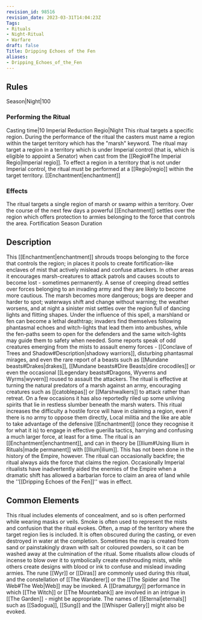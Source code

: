```yaml
---
revision_id: 98516
revision_date: 2023-03-31T14:04:23Z
Tags:
- Rituals
- Night-Ritual
- Warfare
draft: false
Title: Dripping Echoes of the Fen
aliases:
- Dripping_Echoes_of_the_Fen
---
```

## Rules
Season|Night|100
### Performing the Ritual
Casting time|10 Imperial Reduction
Regio|Night 
This ritual targets a specific region. During the performance of the ritual the casters must name a region within the target territory which has the "marsh" keyword.
The ritual may target a region in a territory which is under Imperial control (that is, which is eligible to appoint a Senator) when cast from the [[Regio#The Imperial Regio|Imperial regio]]. To effect a region in a territory that is not under Imperial control, the ritual must be performed at a [[Regio|regio]] within the target territory.
[[Enchantment|enchantment]]
### Effects
The ritual targets a single region of marsh or swamp within a territory. Over the course of the next few days a powerful [[Enchantment]] settles over the region which offers protection to armies belonging to the force that controls the area. 
Fortification
Season Duration
## Description
This [[Enchantment|enchantment]] shrouds troops belonging to the force that controls the region; in places it pools to create fortification-like enclaves of mist that actively mislead and confuse attackers. In other areas it encourages marsh-creatures to attack patrols and causes scouts to become lost - sometimes permanently. A sense of creeping dread settles over forces belonging to an invading army and they are likely to become more cautious.
The marsh becomes more dangerous; bogs are deeper and harder to spot; waterways shift and change without warning; the weather worsens, and at night a sinister mist settles over the region full of dancing lights and flitting shapes. Under the influence of this spell, a marshland or fen can become a lethal deathtrap; invaders find themselves following phantasmal echoes and witch-lights that lead them into ambushes, while the fen-paths seem to open for the defenders and the same witch-lights may guide them to safety when needed.
Some reports speak of odd creatures emerging from the mists to assault enemy forces - [[Conclave of Trees and Shadow#Description|shadowy warriors]], disturbing phantasmal mirages, and even the rare report of a beasts such as [[Mundane beasts#Drakes|drakes]], [[Mundane beasts#Dire Beasts|dire crocodiles]] or even the occasional [[Legendary beasts#Dragons, Wyverns and Wyrms|wyvern]] roused to assault the attackers. The ritual is effective at turning the natural predators of a marsh against an army, encouraging creatures such as [[catoblepas]] or [[Marshwalkers]] to attack rather than retreat. On a few occasions it has also reportedly riled up some unliving spirits that lie in restless slumber beneath the marsh waters.
This ritual increases the difficulty a hostile force will have in claiming a region, even if there is no army to oppose them directly, Local militia and the like are able to take advantage of the defensive [[Enchantment]] (once they recognise it for what it is) to engage in effective guerilla tactics, harrying and confusing a much larger force, at least for a time.
The ritual is an [[Enchantment|enchantment]], and can in theory be [[Ilium#Using Ilium in Rituals|made permanent]] with [[Ilium|ilium]]. This has not been done in the history of the Empire, however.
The ritual can occasionally backfire; the ritual always aids the force that claims the region. Occasionally Imperial ritualists have inadvertently aided the enemies of the Empire when a dramatic shift has allowed a barbarian force to claim an area of land while the ''[[Dripping Echoes of the Fen]]'' was in effect.
## Common Elements
This ritual includes elements of concealment, and so is often performed while wearing masks or veils. Smoke is often used to represent the mists and confusion that the ritual evokes. Often, a map of the territory where the target region lies is included. It is often obscured during the casting, or even destroyed in water at the completion. Sometimes the map is created from sand or painstakingly drawn with salt or coloured powders, so it can be washed away at the culmination of the ritual. Some ritualists allow clouds of incense to blow over it to symbolically create enshrouding mists, while others create designs with blood or ink to confuse and mislead invading armies.
The rune [[Wyr]] or [[Diras]] are commonly used during this ritual, and the constellation of [[The Wanderer]] or the [[The Spider and The Web#The Web|Web]] may be invoked. A [[Dramaturgy]] performance in which [[The Witch]] or [[The Mountebank]] are involved in an intrigue in [[The Garden]] - might be appropriate. The names of [[Eternal|eternals]] such as [[Sadogua]], [[Sung]] and the [[Whisper Gallery]] might also be evoked.